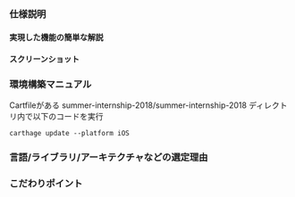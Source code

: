 ### 仕様説明

#### 実現した機能の簡単な解説

#### スクリーンショット

### 環境構築マニュアル
Cartfileがある summer-internship-2018/summer-internship-2018 ディレクトリ内で以下のコードを実行

```
carthage update --platform iOS

```

### 言語/ライブラリ/アーキテクチャなどの選定理由

### こだわりポイント
